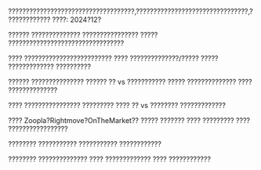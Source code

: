 ????????????????????????????????????,????????????????????????????????,?????????????
????: 2024?12?


??????
??????????????
????????????????
?????
?????????????????????????????????


????
?????????????????????????
????
??????????????/?????
?????
?????????????
??????????


??????
???????????????
??????
?? vs ???????????
?????
??????????????
????
??????????????


????
????????????????
?????????
????
?? vs ????????
?????????????



????
Zoopla?Rightmove?OnTheMarket??
?????
???????
????
?????????
????
?????????????????


????????
???????????
???????????
????????????


????????
??????????????
????
?????????????
????
????????????
